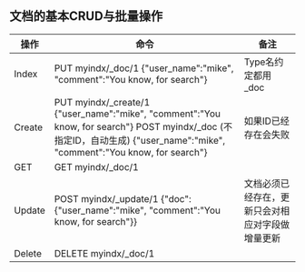 ## 文档的基本CRUD与批量操作
| 操作 | 命令 | 备注 |
| ---- | --- | --- |
| Index | PUT myindx/_doc/1 {"user_name":"mike", "comment":"You know, for search"}| Type名约定都用 _doc |
| Create | PUT myindx/_create/1 {"user_name":"mike", "comment":"You know, for search"} POST myindx/_doc (不指定ID，自动生成) {"user_name":"mike", "comment":"You know, for search"}| 如果ID已经存在会失败 |
| GET | GET myindx/_doc/1| |
| Update | POST myindx/_update/1 {"doc":{"user_name":"mike", "comment":"You know, for search"}}| 文档必须已经存在，更新只会对相应对字段做增量更新 |
| Delete | DELETE myindx/_doc/1| |
